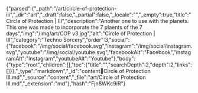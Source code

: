 {"parsed":{"_path":"/art/circle-of-protection-iii","_dir":"art","_draft":false,"_partial":false,"_locale":"","_empty":true,"title":"Circle of Protection | III","description":"Another one to use with the planets. This one was made to incorporate the 7 plaents of the 7 days","img":"/img/art/COP v3.jpg","alt":"Circle of Protection | III","category":"Techno Sorcery","order":3,"social":{"facebook":"/img/social/facebook.svg","instagram":"/img/social/instagram.svg","youtube":"/img/social/youtube.svg","facebookAlt":"Facebook","instagramAlt":"Instagram","youtubeAlt":"Youtube"},"body":{"type":"root","children":[],"toc":{"title":"","searchDepth":2,"depth":2,"links":[]}},"_type":"markdown","_id":"content:art:Circle of Protection III.md","_source":"content","_file":"art/Circle of Protection III.md","_extension":"md"},"hash":"Fjn8WKc9iR"}